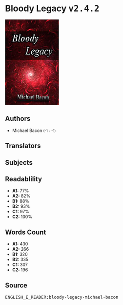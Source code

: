 # Bloody Legacy <kbd>v2.4.2</kbd>

![](./cover.medium.jpg "")

## Authors


 - Michael Bacon <small>(-1 - -1)</small>

## Translators



## Subjects



## Readablility


 - **A1:** 77%
 - **A2:** 82%
 - **B1:** 88%
 - **B2:** 93%
 - **C1:** 97%
 - **C2:** 100%

## Words Count


 - **A1:** 430
 - **A2:** 266
 - **B1:** 320
 - **B2:** 335
 - **C1:** 307
 - **C2:** 196

## Source


<kbd>ENGLISH_E_READER:bloody-legacy-michael-bacon</kbd>
